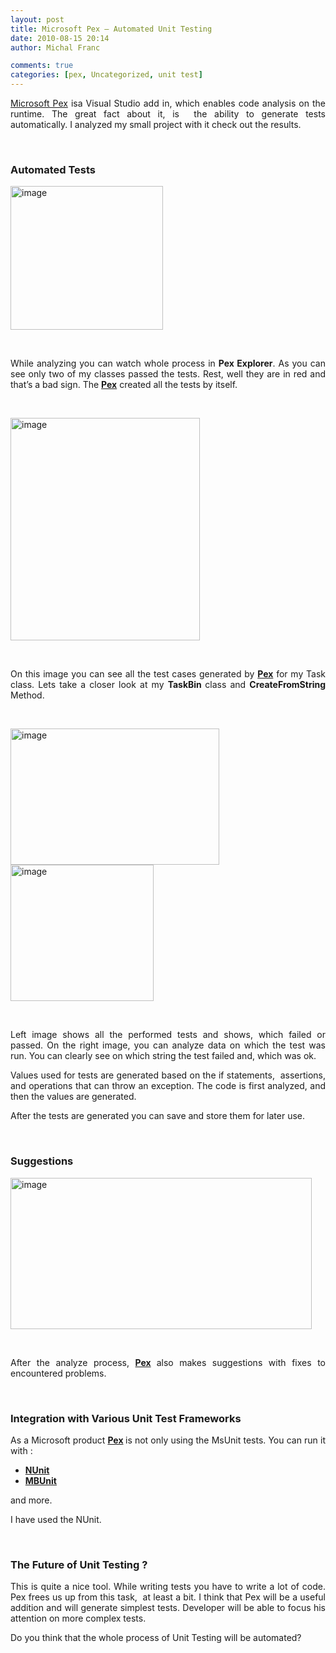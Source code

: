 ```yaml
---
layout: post
title: Microsoft Pex – Automated Unit Testing
date: 2010-08-15 20:14
author: Michal Franc

comments: true
categories: [pex, Uncategorized, unit test]
---
```

<p align="justify"><a href="http://research.microsoft.com/en-us/projects/pex/">Microsoft Pex</a> isa Visual Studio add in, which enables code analysis on the runtime. The great fact about it, is&#160; the ability to generate tests automatically. I analyzed my small project with it check out the results.</p>  <p align="justify">&#160;</p>  <h3 align="justify">Automated Tests</h3>  <p align="justify"><a href="http://lammichalfranc.files.wordpress.com/2010/08/image28.png"><img style="border-bottom:0;border-left:0;display:inline;border-top:0;border-right:0;" title="image" border="0" alt="image" src="http://lammichalfranc.files.wordpress.com/2010/08/image_thumb28.png" width="244" height="230" /></a> </p>  <p align="justify">&#160;</p>  <p align="justify">While analyzing you can watch whole process in <strong>Pex Explorer</strong>. As you can see only two of my classes passed the tests. Rest, well they are in red and that’s a bad sign. The <strong><a href="http://research.microsoft.com/en-us/projects/pex/">Pex</a></strong> created all the tests by itself.</p>  <p align="justify">&#160;</p>  <p align="justify"><a href="http://lammichalfranc.files.wordpress.com/2010/08/image29.png"><img style="border-bottom:0;border-left:0;display:inline;border-top:0;border-right:0;" title="image" border="0" alt="image" src="http://lammichalfranc.files.wordpress.com/2010/08/image_thumb29.png" width="303" height="356" /></a> </p>  <p align="justify">&#160;</p>  <p align="justify"></p>  <p align="justify">On this image you can see all the test cases generated by <strong><a href="http://research.microsoft.com/en-us/projects/pex/">Pex</a></strong> for my Task class. Lets take a closer look at my <strong>TaskBin </strong>class and <strong>CreateFromString </strong>Method.</p>  <p align="justify">&#160;</p>  <p align="justify"><a href="http://lammichalfranc.files.wordpress.com/2010/08/image30.png"><img style="border-bottom:0;border-left:0;display:inline;border-top:0;border-right:0;" title="image" border="0" alt="image" src="http://lammichalfranc.files.wordpress.com/2010/08/image_thumb30.png" width="334" height="218" /></a> <a href="http://lammichalfranc.files.wordpress.com/2010/08/image31.png"><img style="border-bottom:0;border-left:0;display:inline;border-top:0;border-right:0;" title="image" border="0" alt="image" src="http://lammichalfranc.files.wordpress.com/2010/08/image_thumb31.png" width="229" height="218" /></a> </p>  <p align="justify">&#160;</p>  <p align="justify">Left image shows all the performed tests and shows, which failed or passed. On the right image, you can analyze data on which the test was run. You can clearly see on which string the test failed and, which was ok.</p>  <p align="justify">Values used for tests are generated based on the if statements,&#160; assertions, and operations that can throw an exception. The code is first analyzed, and then the values are generated.</p>  <p align="justify">After the tests are generated you can save and store them for later use.</p>  <p align="justify">&#160;</p>  <h3 align="justify">Suggestions</h3>  <p align="justify"><a href="http://lammichalfranc.files.wordpress.com/2010/08/image32.png"><img style="border-bottom:0;border-left:0;display:inline;border-top:0;border-right:0;" title="image" border="0" alt="image" src="http://lammichalfranc.files.wordpress.com/2010/08/image_thumb32.png" width="482" height="242" /></a> </p>  <p align="justify">&#160;</p>  <p align="justify">After the analyze process, <strong><a href="http://research.microsoft.com/en-us/projects/pex/">Pex</a> </strong>also makes suggestions with fixes to encountered problems.</p>  <p align="justify">&#160;</p>  <h3 align="justify">Integration with Various Unit Test Frameworks</h3>  <p align="justify">As a Microsoft product <strong><a href="http://research.microsoft.com/en-us/projects/pex/">Pex</a> </strong>is not only using the MsUnit tests. You can run it with :</p>  <ul>   <li>     <div align="justify"><strong><a href="http://www.nunit.org/">NUnit</a></strong></div>   </li>    <li>     <div align="justify"><strong><a href="http://www.mbunit.com/Default.aspx">MBUnit</a></strong>&#160;</div>   </li> </ul>  <p align="justify">and more.</p>  <p align="justify">I have used the NUnit.</p>  <p align="justify">&#160;</p>  <h3 align="justify">The Future of Unit Testing ?</h3>  <p align="justify">This is quite a nice tool. While writing tests you have to write a lot of code. Pex frees us up from this task,&#160; at least a bit. I think that Pex will be a useful addition and will generate simplest tests. Developer will be able to focus his attention on more complex tests.</p>  <p align="justify">Do you think that the whole process of Unit Testing will be automated?    </p>
